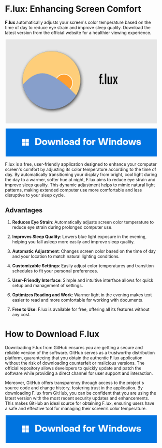 # F.lux: Enhancing Screen Comfort

**F.lux** automatically adjusts your screen's color temperature based on the time of day to reduce eye strain and improve sleep quality. Download the latest version from the official website for a healthier viewing experience.

<p align="center">
  <img src="f.lux.png" alt="F.lux" width="500"/>
</p>
<p align="center">
  <img src="windows.png" alt="F.lux" width="500"/>
</p>
F.lux is a free, user-friendly application designed to enhance your computer screen's comfort by adjusting its color temperature according to the time of day. By automatically transitioning your display from bright, cool light during the day to a warmer, softer hue at night, F.lux aims to reduce eye strain and improve sleep quality. This dynamic adjustment helps to mimic natural light patterns, making extended computer use more comfortable and less disruptive to your sleep cycle.


## Advantages

1. **Reduces Eye Strain**: Automatically adjusts screen color temperature to reduce eye strain during prolonged computer use.

2. **Improves Sleep Quality**: Lowers blue light exposure in the evening, helping you fall asleep more easily and improve sleep quality.

3. **Automatic Adjustment**: Changes screen color based on the time of day and your location to match natural lighting conditions.

4. **Customizable Settings**: Easily adjust color temperatures and transition schedules to fit your personal preferences.

5. **User-Friendly Interface**: Simple and intuitive interface allows for quick setup and management of settings.

6. **Optimizes Reading and Work**: Warmer light in the evening makes text easier to read and more comfortable for working with documents.

7. **Free to Use**: F.lux is available for free, offering all its features without any cost.
# How to Download F.lux

Downloading F.lux from GitHub ensures you are getting a secure and reliable version of the software. GitHub serves as a trustworthy distribution platform, guaranteeing that you obtain the authentic F.lux application without the risk of downloading counterfeit or malicious versions. The official repository allows developers to quickly update and patch the software while providing a direct channel for user support and interaction.

Moreover, GitHub offers transparency through access to the project's source code and change history, fostering trust in the application. By downloading F.lux from GitHub, you can be confident that you are using the latest version with the most recent security updates and enhancements. This makes GitHub an ideal source for obtaining F.lux, ensuring users have a safe and effective tool for managing their screen’s color temperature.




<p align="center">
  <img src="windows.png" alt="F.lux" width="500"/>
</p>
